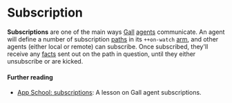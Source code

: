 # Subscription

**Subscriptions** are one of the main ways [Gall](urbit-docs/glossary/gall) [agents](urbit-docs/glossary/agent) communicate. An agent will define a number of subscription [paths](urbit-docs/glossary/path) in its `++on-watch` [arm](urbit-docs/glossary/arm), and other agents (either local or remote) can subscribe. Once subscribed, they'll receive any [facts](urbit-docs/glossary/fact) sent out on the path in question, until they either unsubscribe or are kicked.

#### Further reading

- [App School: subscriptions](urbit-docs/courses/app-school/8-subscriptions): A lesson on Gall agent subscriptions.
